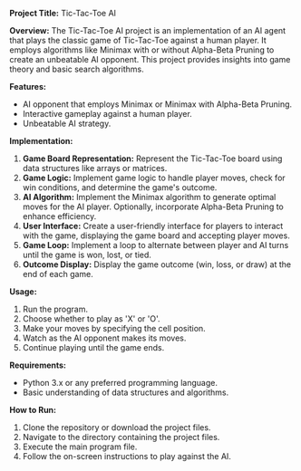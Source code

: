 **Project Title:** Tic-Tac-Toe AI

**Overview:**
The Tic-Tac-Toe AI project is an implementation of an AI agent that plays the classic game of Tic-Tac-Toe against a human player. It employs algorithms like Minimax with or without Alpha-Beta Pruning to create an unbeatable AI opponent. This project provides insights into game theory and basic search algorithms.

**Features:**
- AI opponent that employs Minimax or Minimax with Alpha-Beta Pruning.
- Interactive gameplay against a human player.
- Unbeatable AI strategy.

**Implementation:**
1. **Game Board Representation:** Represent the Tic-Tac-Toe board using data structures like arrays or matrices.
2. **Game Logic:** Implement game logic to handle player moves, check for win conditions, and determine the game's outcome.
3. **AI Algorithm:** Implement the Minimax algorithm to generate optimal moves for the AI player. Optionally, incorporate Alpha-Beta Pruning to enhance efficiency.
4. **User Interface:** Create a user-friendly interface for players to interact with the game, displaying the game board and accepting player moves.
5. **Game Loop:** Implement a loop to alternate between player and AI turns until the game is won, lost, or tied.
6. **Outcome Display:** Display the game outcome (win, loss, or draw) at the end of each game.

**Usage:**
1. Run the program.
2. Choose whether to play as 'X' or 'O'.
3. Make your moves by specifying the cell position.
4. Watch as the AI opponent makes its moves.
5. Continue playing until the game ends.

**Requirements:**
- Python 3.x or any preferred programming language.
- Basic understanding of data structures and algorithms.

**How to Run:**
1. Clone the repository or download the project files.
2. Navigate to the directory containing the project files.
3. Execute the main program file.
4. Follow the on-screen instructions to play against the AI.

